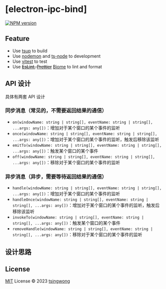 # [electron-ipc-bind]

[![NPM version](https://img.shields.io/npm/v/electron-ipc-bind?color=a1b858&label=)](https://www.npmjs.com/package/electron-ipc-bind)

## Feature

- Use [tsup](https://tsup.egoist.dev/) to build
- Use [nodemon](https://nodemon.io) and [ts-node](https://typestrong.org/ts-node/) to development
- Use [vitest](https://vitest.dev/) to test
- Use ~~[EsLint](https://eslint.org/), [Prettier](https://prettier.io/)~~ [Biome](https://biomejs.dev/) to lint and format

## API 设计
具体有两套 API 设计

### 同步消息（常见的，不需要返回结果的通信）

- `on(windowName: string | string[], eventName: string | string[], ...args: any[])`：增加对于某个窗口的某个事件的监听
- `once(windowName: string | string[], eventName: string | string[], ...args: any[])`：增加对于某个窗口的某个事件的监听，触发后移除该监听
- `emitTo(windowName: string | string[], eventName: string | string[], ...args: any[])`：触发某个窗口的某个事件
- `off(windowName: string | string[], eventName: string | string[], ...args: any[])`：移除对于某个窗口的某个事件的监听

### 异步消息（异步，需要等待返回结果的通信）

- `handle(windowName: string | string[], eventName: string | string[], ...args: any[])`：增加对于某个窗口的某个事件的监听
- `handleOnce(windowName: string | string[], eventName: string | string[], ...args: any[])`：增加对于某个窗口的某个事件的监听，触发后移除该监听
- `invokeTo(windowName: string | string[], eventName: string | string[], ...args: any[])`：触发某个窗口的某个事件
- `removeHandle(windowName: string | string[], eventName: string | string[], ...args: any[])`：移除对于某个窗口的某个事件的监听


## 设计思路





## License

[MIT](./LICENSE) License © 2023 [tsingwong](https://github.com/tsingwong)
